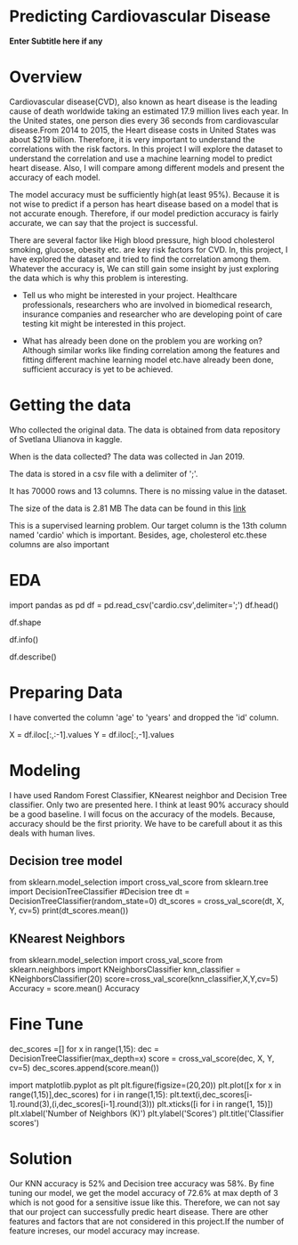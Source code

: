 # Predicting Cardiovascular Disease

__Enter Subtitle here if any__

# Overview
Cardiovascular disease(CVD), also known as heart disease is the leading cause of death worldwide taking an estimated 17.9 million lives each year. In the United states, one person dies every 36 seconds from cardiovascular disease.From 2014 to 2015, the Heart disease costs in United States was about $219 billion. Therefore, it is very important to understand the correlations with the risk factors. In this project I will explore the dataset to understand the correlation and use a machine learning model to predict heart disease. Also, I will compare among different models and present the accuracy of each model.

The model accuracy must be sufficiently high(at least 95\%). Because it is not wise to predict if a person has heart disease based on a model that is not accurate enough. Therefore, if our model prediction accuracy is fairly accurate, we can say that the project is successful. 

There are several factor like High blood pressure, high blood cholesterol smoking, glucose, obesity etc. are key risk factors for CVD. In, this project, I have explored the dataset and tried to find the correlation among them. Whatever the accuracy is, We can still gain some insight by just exploring the data which is why this problem is interesting.

- Tell us who might be interested in your project.
Healthcare professionals, researchers who are involved in biomedical research, insurance companies and researcher who are developing point of care testing kit might be interested in this project.

- What has already been done on the problem you are working on?
Although similar works like finding correlation among the features and fitting different machine learning model etc.have already been done, sufficient accuracy is yet to be achieved.


# Getting the data

Who collected the original data.
The data is obtained  from data repository of Svetlana Ulianova in kaggle.

When is the data collected?
The data was collected in Jan 2019.

The data is stored in a csv file with a delimiter of ';'.

It has 70000 rows and 13 columns. There is no missing value in the dataset.

The size of the data is 2.81 MB
The data can be found in this [link](https://www.kaggle.com/sulianova/cardiovascular-disease-dataset)

This is a supervised learning problem. Our target column is the 13th column named 'cardio' which is important. Besides, age, cholesterol etc.these columns are also important

# EDA

import pandas as pd
df = pd.read_csv('cardio.csv',delimiter=';')
df.head()

df.shape

df.info()

df.describe()

# Preparing Data
I have converted the  column 'age' to 'years' and dropped the 'id' column. 


X = df.iloc[:,:-1].values
Y = df.iloc[:,-1].values

# Modeling

I have used Random Forest Classifier, KNearest neighbor and Decision Tree classifier. Only two are presented here. 
I think at least 90% accuracy should be a good baseline.
I will focus on the accuracy of the models. Because, accuracy should be the first priority. We have to be carefull about it as this deals with human lives.

## Decision tree model
from sklearn.model_selection import cross_val_score
from sklearn.tree import DecisionTreeClassifier
#Decision tree
dt = DecisionTreeClassifier(random_state=0)
dt_scores = cross_val_score(dt, X, Y, cv=5)
print(dt_scores.mean())

## KNearest Neighbors
from sklearn.model_selection import cross_val_score
from sklearn.neighbors import KNeighborsClassifier
knn_classifier = KNeighborsClassifier(20)
score=cross_val_score(knn_classifier,X,Y,cv=5)
Accuracy = score.mean()
Accuracy

# Fine Tune 

dec_scores =[]
for x in range(1,15):
    dec = DecisionTreeClassifier(max_depth=x)
    score = cross_val_score(dec, X, Y, cv=5)
    dec_scores.append(score.mean())

import matplotlib.pyplot as plt
plt.figure(figsize=(20,20))
plt.plot([x for x in range(1,15)],dec_scores)
for i in range(1,15):
    plt.text(i,dec_scores[i-1].round(3),(i,dec_scores[i-1].round(3)))
    plt.xticks([i for i in range(1, 15)])
plt.xlabel('Number of Neighbors (K)')
plt.ylabel('Scores')
plt.title('Classifier scores')

# Solution
Our KNN accuracy is 52% and Decision tree accuracy was 58%.
By fine tuning our model, we get the model accuracy of 72.6% at max depth of 3 which is not good for a sensitive issue like this. Therefore, we can not say that our project can successfully predic heart disease.
There are other features and factors that are not considered in this project.If the number of feature increses, our model accuracy may increase.  
